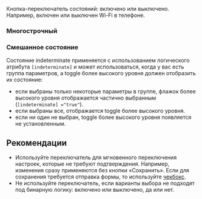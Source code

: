 Кнопка-переключатель состояний: включено или выключено. Например, включен или выключен Wi-Fi в телефоне.

<!-- example(toggle-overview) -->

### Многострочный

<!-- example(toggle-multiline) -->

### Смешанное состояние

Состояние indeterminate применяется с использованием логического атрибута `[indeterminate]` и может использоваться,
когда у вас есть группа параметров, а toggle более высокого уровня должен отобразить их состояние:

-   если выбраны только некоторые параметры в группе, флажок более высокого уровня отображается частично выбранным (`[indeterminate] ="true"`).
-   если выбраны все, отображается toggle более высокого уровня.
-   если ни один не выбран, toggle более высокого уровня появляется не установленным.

<!-- example(toggle-indeterminate) -->

## Рекомендации

-   Используйте переключатель для мгновенного переключения настроек, которые не требуют подтверждения. Например, изменения сразу применяются без кнопки «Сохранить». Если для сохранения требуется отправка формы, то используйте [чекбокс](/ru/components/checkbox/overview).
-   Не используйте переключатель, если варианты выбора не подходят под бинарную логику: включено или выключено, да или нет.
